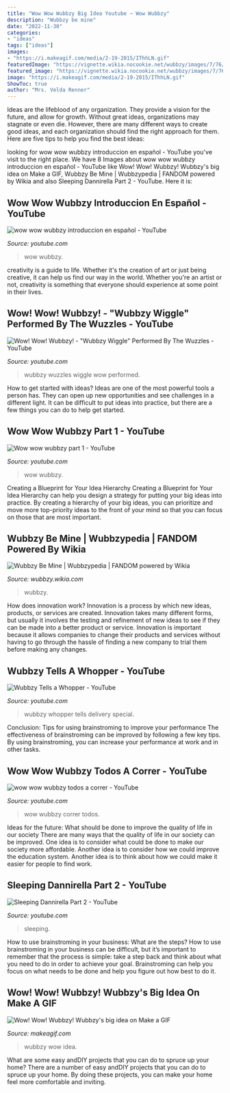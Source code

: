 ```yaml
---
title: "Wow Wow Wubbzy Big Idea Youtube ~ Wow Wubbzy"
description: "Wubbzy be mine"
date: "2022-11-30"
categories:
- "ideas"
tags: ["ideas"]
images:
- "https://i.makeagif.com/media/2-19-2015/IThhLN.gif"
featuredImage: "https://vignette.wikia.nocookie.net/wubbzy/images/7/76/Wubbzy_Be_Mine_DVD.png/revision/latest?cb=20170805032231"
featured_image: "https://vignette.wikia.nocookie.net/wubbzy/images/7/76/Wubbzy_Be_Mine_DVD.png/revision/latest?cb=20170805032231"
image: "https://i.makeagif.com/media/2-19-2015/IThhLN.gif"
ShowToc: true
author: "Mrs. Velda Renner"
---
```



Ideas are the lifeblood of any organization. They provide a vision for the future, and allow for growth. Without great ideas, organizations may stagnate or even die. However, there are many different ways to create good ideas, and each organization should find the right approach for them. Here are five tips to help you find the best ideas:

	

		
looking for wow wow wubbzy introduccion en español - YouTube you've visit to the right place. We have 8 Images about wow wow wubbzy introduccion en español - YouTube like Wow! Wow! Wubbzy! Wubbzy&#039;s big idea on Make a GIF, Wubbzy Be Mine | Wubbzypedia | FANDOM powered by Wikia and also Sleeping Dannirella Part 2 - YouTube. Here it is:
		
    
## Wow Wow Wubbzy Introduccion En Español - YouTube

<img loading=lazy src="https://i.ytimg.com/vi/T56DpI_M8AI/hqdefault.jpg" onerror="this.onerror=null;this.src='https://tse1.mm.bing.net/th?id=OIP.LC-pJvKplUPO1lR7fQu1gwHaFj&amp;pid=15.1';" alt="wow wow wubbzy introduccion en español - YouTube">

_Source: youtube.com_

>wow wubbzy. 

	

creativity is a guide to life. Whether it's the creation of art or just being creative, it can help us find our way in the world. Whether you're an artist or not, creativity is something that everyone should experience at some point in their lives.

    
## Wow! Wow! Wubbzy! - &quot;Wubbzy Wiggle&quot; Performed By The Wuzzles - YouTube

<img loading=lazy src="http://i.ytimg.com/vi/bRjfFYGOiqE/hqdefault.jpg" onerror="this.onerror=null;this.src='https://tse1.mm.bing.net/th?id=OIP.d5Nbamkw2lGRAUFI_Hj3TwHaFj&amp;pid=15.1';" alt="Wow! Wow! Wubbzy! - &quot;Wubbzy Wiggle&quot; Performed By The Wuzzles - YouTube">

_Source: youtube.com_

>wubbzy wuzzles wiggle wow performed. 

	

How to get started with ideas?
Ideas are one of the most powerful tools a person has. They can open up new opportunities and see challenges in a different light. It can be difficult to put ideas into practice, but there are a few things you can do to help get started.

    
## Wow Wow Wubbzy Part 1 - YouTube

<img loading=lazy src="https://i.ytimg.com/vi/o2OvuDBJwNw/maxresdefault.jpg" onerror="this.onerror=null;this.src='https://tse3.mm.bing.net/th?id=OIP.5Z3_BenUghbeW9q4jKN68AHaEK&amp;pid=15.1';" alt="Wow wow wubbzy part 1 - YouTube">

_Source: youtube.com_

>wow wubbzy. 

	

Creating a Blueprint for Your Idea Hierarchy
Creating a Blueprint for Your Idea Hierarchy can help you design a strategy for putting your big ideas into practice. By creating a hierarchy of your big ideas, you can prioritize and move more top-priority ideas to the front of your mind so that you can focus on those that are most important.

    
## Wubbzy Be Mine | Wubbzypedia | FANDOM Powered By Wikia

<img loading=lazy src="https://vignette.wikia.nocookie.net/wubbzy/images/7/76/Wubbzy_Be_Mine_DVD.png/revision/latest?cb=20170805032231" onerror="this.onerror=null;this.src='https://tse2.mm.bing.net/th?id=OIP.353m_Vmah2Nww5DvwF77DgHaKZ&amp;pid=15.1';" alt="Wubbzy Be Mine | Wubbzypedia | FANDOM powered by Wikia">

_Source: wubbzy.wikia.com_

>wubbzy. 

	

How does innovation work?
Innovation is a process by which new ideas, products, or services are created. Innovation takes many different forms, but usually it involves the testing and refinement of new ideas to see if they can be made into a better product or service. Innovation is important because it allows companies to change their products and services without having to go through the hassle of finding a new company to trial them before making any changes.

    
## Wubbzy Tells A Whopper - YouTube

<img loading=lazy src="https://i.ytimg.com/vi/9EP0NDinLM4/hqdefault.jpg" onerror="this.onerror=null;this.src='https://tse1.mm.bing.net/th?id=OIP.bcyg--VsVu3HGLVukUTjHAHaFj&amp;pid=15.1';" alt="Wubbzy Tells a Whopper - YouTube">

_Source: youtube.com_

>wubbzy whopper tells delivery special. 

	

Conclusion: Tips for using brainstroming to improve your performance
The effectiveness of brainstroming can be improved by following a few key tips. By using brainstroming, you can increase your performance at work and in other tasks.

    
## Wow Wow Wubbzy Todos A Correr - YouTube

<img loading=lazy src="https://i.ytimg.com/vi/n5Ne0F_jrr0/hqdefault.jpg" onerror="this.onerror=null;this.src='https://tse3.mm.bing.net/th?id=OIP.6ZDkX2IfFjGSKZJOWqEEowHaFj&amp;pid=15.1';" alt="wow wow wubbzy todos a correr - YouTube">

_Source: youtube.com_

>wow wubbzy correr todos. 

	

Ideas for the future: What should be done to improve the quality of life in our society
There are many ways that the quality of life in our society can be improved. One idea is to consider what could be done to make our society more affordable. Another idea is to consider how we could improve the education system. Another idea is to think about how we could make it easier for people to find work.

    
## Sleeping Dannirella Part 2 - YouTube

<img loading=lazy src="https://i.ytimg.com/vi/shk2tJvz2xg/hqdefault.jpg" onerror="this.onerror=null;this.src='https://tse1.mm.bing.net/th?id=OIP.gUfTFaXtMoeP0WmTgOJ_AgHaFj&amp;pid=15.1';" alt="Sleeping Dannirella Part 2 - YouTube">

_Source: youtube.com_

>sleeping. 

	

How to use brainstroming in your business: What are the steps?
How to use brainstroming in your business can be difficult, but it’s important to remember that the process is simple: take a step back and think about what you need to do in order to achieve your goal. Brainstroming can help you focus on what needs to be done and help you figure out how best to do it.

    
## Wow! Wow! Wubbzy! Wubbzy&#039;s Big Idea On Make A GIF

<img loading=lazy src="https://i.makeagif.com/media/2-19-2015/IThhLN.gif" onerror="this.onerror=null;this.src='https://tse3.mm.bing.net/th?id=OIP.IFQGFQPGCT9-hhUSyX-5gwAAAA&amp;pid=15.1';" alt="Wow! Wow! Wubbzy! Wubbzy&#039;s big idea on Make a GIF">

_Source: makeagif.com_

>wubbzy wow idea. 

	

What are some easy andDIY projects that you can do to spruce up your home?
There are a number of easy andDIY projects that you can do to spruce up your home. By doing these projects, you can make your home feel more comfortable and inviting.


